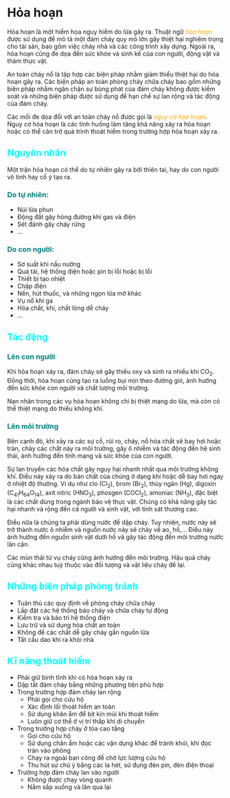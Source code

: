 <style>
	h2 {color: cyan;}
	h3 {color: teal;}
	h4 {color: lime}
	em {color: orange}
</style>

# Hỏa hoạn

Hỏa hoạn là một hiểm họa nguy hiểm do lửa gây ra. Thuật ngữ _hỏa hoạn_ được sử dụng để mô tả một đám cháy quy mô lớn gây thiệt hại nghiêm trọng cho tài sản, bao gồm việc cháy nhà và các công trình xây dựng. Ngoài ra, hỏa hoạn cũng đe dọa đến sức khỏe và sinh kế của con người, động vật và thảm thực vật.

An toàn cháy nổ là tập hợp các biện pháp nhằm giảm thiểu thiệt hại do hỏa hoạn gây ra. Các biện pháp an toàn phòng cháy chữa cháy bao gồm những biện pháp nhằm ngăn chặn sự bùng phát của đám cháy không được kiểm soát và những biện pháp được sử dụng để hạn chế sự lan rộng và tác động của đám cháy.

Các mối đe dọa đối với an toàn cháy nổ được gọi là _nguy cơ hỏa hoạn_. Nguy cơ hỏa hoạn là các tình huống làm tăng khả năng xảy ra hỏa hoạn hoặc có thể cản trở quá trình thoát hiểm trong trường hợp hỏa hoạn xảy ra.

## Nguyên nhân

Một trận hỏa hoạn có thể do tự nhiên gây ra bởi thiên tai, hay do con người vô tình hay cố ý tạo ra.

### Do tự nhiên:

- Núi lửa phun
- Động đất gây hỏng đường khí gas và điện
- Sét đánh gây cháy rừng
- ...

### Do con người:

- Sơ suất khi nấu nướng
- Quá tải, hệ thống điện hoặc pin bị lỗi hoặc bị lỗi
- Thiết bị tạo nhiệt
- Chập điện
- Nến, hút thuốc, và những ngọn lửa mở khác
- Vụ nổ khí ga
- Hóa chất, khí, chất lỏng dễ cháy
- ...

## Tác động

### Lên con người

Khi hỏa hoạn xảy ra, đám cháy sẽ gây thiếu oxy và sinh ra nhiều khí CO<sub>2</sub>. Đồng thời, hỏa hoạn cũng tạo ra luồng bụi mịn theo đường gió, ảnh hưởng đến sức khỏe con người và chất lượng môi trường.

Nạn nhân trong các vụ hỏa hoạn không chỉ bị thiệt mạng do lửa, mà còn có thể thiệt mạng do thiếu không khí.

### Lên môi trường

Bên cạnh đó, khi xảy ra các sự cố, rủi ro, cháy, nổ hóa chất sẽ bay hơi hoặc tràn, chảy các chất này ra môi trường, gây ô nhiễm và tác động đến hệ sinh thái, ảnh hưởng đến tính mạng và sức khỏe của con người.

Sự lan truyền các hóa chất gây nguy hại nhanh nhất qua môi trường không khí. Điều này xảy ra do bản chất của chúng ở dạng khí hoặc dễ bay hơi ngay ở nhiệt độ thường. Ví dụ như clo (Cl<sub>2</sub>), brom (Br<sub>2</sub>), thủy ngân (Hg), digoxin (C<sub>41</sub>H<sub>64</sub>O<sub>14</sub>), axit nitric (HNO<sub>3</sub>), phosgen (COCl<sub>2</sub>), amoniac (NH<sub>3</sub>), đặc biệt là các chất dùng trong ngành bảo vệ thực vật. Chúng có khả năng gây tác hại nhanh và rộng đến cả người và sinh vật, với tính sát thương cao.

Điều nữa là chúng ta phải dùng nước để dập cháy. Tuy nhiên, nước này sẽ trở thành nước ô nhiễm và nguồn nước này sẽ chảy về ao, hồ,... Điều này ảnh hưởng đến nguồn sinh vật dưới hồ và gây tác động đến môi trường nước lân cận.

Các mùn thải từ vụ cháy cũng ảnh hưởng đến môi trường. Hậu quả cháy cũng khác nhau tuỳ thuộc vào đối tượng và vật liệu cháy để lại.

## Những biện pháp phòng tránh

- Tuân thủ các quy định về phòng cháy chữa cháy
- Lắp đặt các hệ thống báo cháy và chữa cháy tự động
- Kiểm tra và bảo trì hệ thống điện
- Lưu trữ và sử dụng hóa chất an toàn
- Không để các chất dễ gây cháy gần nguồn lửa
- Tắt cầu dao khi ra khỏi nhà

## Kĩ năng thoát hiểm

- Phải giữ bình tĩnh khi có hỏa hoạn xảy ra
- Dập tắt đám cháy bằng những phương tiện phù hợp
- Trong trường hợp đám cháy lan rộng
  - Phải gọi cho cứu hộ
  - Xác định lối thoát hiểm an toàn
  - Sử dụng khăn ẩm để bịt kín mũi khi thoát hiểm
  - Luôn giữ cơ thể ở vị trí thấp khi di chuyển
- Trong trường hợp cháy ở tòa cao tầng
  - Gọi cho cứu hộ
  - Sử dụng chăn ẩm hoặc các vận dụng khác để tránh khói, khí đọc tràn vào phòng
  - Chạy ra ngoài ban công để chờ lực lượng cứu hộ
  - Thu hút sự chú ý bằng các la hét, sử đụng đèn pin, đèn điện thoại
- Trường hợp đám cháy lan vào người
  - Không được chạy vòng quanh
  - Nằm sấp xuống và lăn qua lại
